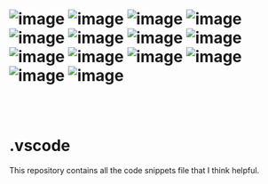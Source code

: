 #  ![image](https://img.shields.io/badge/mongoDB-black?style=for-the-badge&logo=mongodb)  ![image](https://img.shields.io/badge/JavaScript-black?style=for-the-badge&logo=javascript) ![image](https://img.shields.io/badge/ReactJS-black?style=for-the-badge&logo=react) ![image](https://img.shields.io/badge/HTML5-black?style=for-the-badge&logo=html5) ![image](https://img.shields.io/badge/jQuery-black?style=for-the-badge&logo=jquery) ![image](https://img.shields.io/badge/NodeJS-black?style=for-the-badge&logo=node.js) ![image](https://img.shields.io/badge/CSS3-black?style=for-the-badge&logo=css3) ![image](https://img.shields.io/badge/ExpressJS-black?style=for-the-badge&logo=express) ![image](https://img.shields.io/badge/JSON-black?style=for-the-badge&logo=json) ![image](https://img.shields.io/badge/SASS-white?style=for-the-badge&logo=sass) ![image](https://img.shields.io/badge/ANGULARJS-black?style=for-the-badge&logo=angularjs) ![image](https://img.shields.io/badge/Bootstrap-white?style=for-the-badge&logo=bootstrap) ![image](https://img.shields.io/badge/PHP-white?style=for-the-badge&logo=php) ![image](https://img.shields.io/badge/MYSQL-white?style=for-the-badge&logo=mysql) 

<br>
<br>

# .vscode

This repository contains all the code snippets file that I think helpful.
